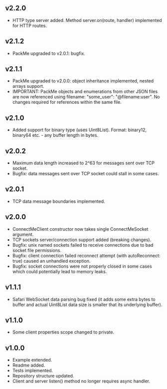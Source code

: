 ## v2.2.0
* HTTP type server added. Method server.on(route, handler) implemented for HTTP routes.

## v2.1.2
* PackMe upgraded to v2.0.1: bugfix.

## v2.1.1
* PackMe upgraded to v2.0.0: object inheritance implemented, nested arrays support.
* IMPORTANT: PackMe objects and enumerations from other JSON files are now referenced using filename: "some_user": "@filename:user". No changes required for references within the same file.

## v2.1.0
* Added support for binary type (uses Uint8List). Format: binary12, binary64 etc. - any buffer length in bytes.

## v2.0.2
* Maximum data length increased to 2^63 for messages sent over TCP socket.
* Bugfix: data messages sent over TCP socket could stall in some cases.

## v2.0.1
* TCP data message boundaries implemented.

## v2.0.0
* ConnectMeClient constructor now takes single ConnectMeSocket argument.
* TCP sockets server/connection support added (breaking changes).
* Bugfix: unix named sockets failed to receive connections due to bad socket file permissions.
* Bugfix: client connection failed reconnect attempt (with autoReconnect: true) caused an unhandled exception.
* Bugfix: socket connections were not properly closed in some cases which could potentially lead to memory leaks.

## v1.1.1
* Safari WebSocket data parsing bug fixed (it adds some extra bytes to buffer and actual Uint8List data size is smaller that its underlying buffer).

## v1.1.0
* Some client properties scope changed to private.

## v1.0.0
* Example extended.
* Readme added.
* Tests implemented.
* Repository structure updated.
* Client and server listen() method no longer requires async handler.
